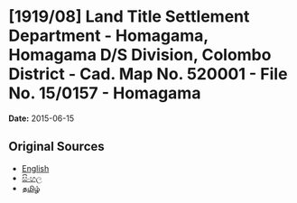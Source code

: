 # [1919/08] Land Title Settlement Department - Homagama, Homagama D/S Division, Colombo District - Cad. Map No. 520001 - File No. 15/0157 - Homagama

**Date:** 2015-06-15

## Original Sources

- [English](https://documents.gov.lk/view/extra-gazettes/2015/6/1919-08_E.pdf)
- [සිංහල](https://documents.gov.lk/view/extra-gazettes/2015/6/1919-08_S.pdf)
- [தமிழ்](https://documents.gov.lk/view/extra-gazettes/2015/6/1919-08_T.pdf)
